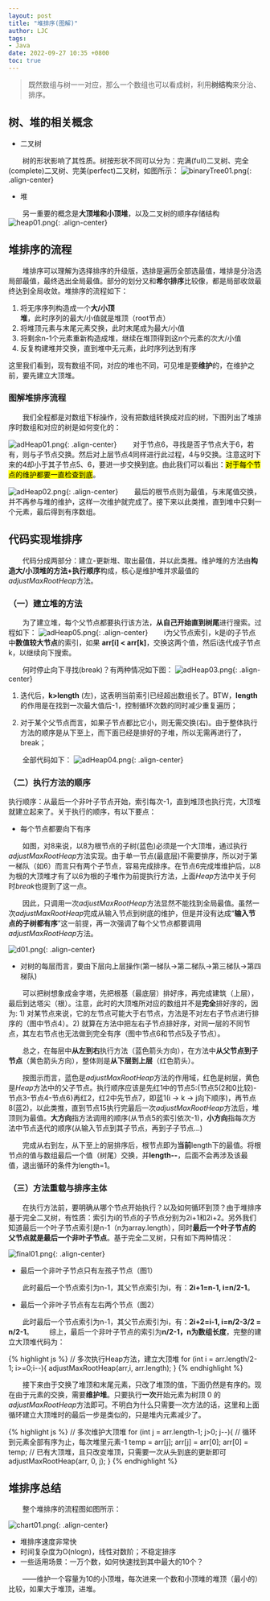 ```yaml
---
layout: post
title: "堆排序(图解)"
author: LJC
tags:
- Java
date: 2022-09-27 10:35 +0800
toc: true
---
```


> 既然数组与树一一对应，那么一个数组也可以看成树，利用**树结构**来分治、排序。

## 树、堆的相关概念
 
- 二叉树

&emsp;&emsp;树的形状影响了其性质。树按形状不同可以分为：完满(full)二叉树、完全(complete)二叉树、完美(perfect)二叉树，如图所示：
![binaryTree01.png](/images/binaryTree01.png "Tree"){: .align-center}
 
- 堆

&emsp;&emsp;另一重要的概念是**大顶堆和小顶堆**，以及二叉树的顺序存储结构
![heap01.png](/images/heap01.png "Heap"){: .align-center}

## 堆排序的流程

&emsp;&emsp;堆排序可以理解为选择排序的升级版，选排是遍历全部选最值，堆排是分治选局部最值，最终选出全局最值。部分的划分又和**希尔排序**比较像，都是局部收敛最终达到全局收敛。堆排序的流程如下：

1. 将无序序列构造成一个**大/小顶堆**，此时序列的最大/小值就是堆顶（root节点）
2. 将堆顶元素与末尾元素交换，此时末尾成为最大/小值
3. 将剩余n-1个元素重新构造成堆，继续在堆顶得到这n个元素的次大/小值
4. 反复构建堆并交换，直到堆中无元素，此时序列达到有序

这里我们看到，现有数组不同，对应的堆也不同，可见堆是要**维护**的，在维护之前，要先建立大顶堆。

### 图解堆排序流程

&emsp;&emsp;我们全程都是对数组下标操作，没有把数组转换成对应的树，下图列出了堆排序时数组和对应的树是如何变化的：

![adHeap01.png](/images/adHeap01.png "adHeap02"){: .align-center}
&emsp;&emsp;对于节点6，寻找是否子节点大于6，若有，则与子节点交换。然后对上层节点4同样进行此过程，4与9交换。注意这时下来的4却小于其子节点5、6，要进一步交换到底。由此我们可以看出：<mark>对于每个节点的维护都要一直检查到底</mark>。

![adHeap02.png](/images/adHeap02.png "adHeap01"){: .align-center}
&emsp;&emsp;最后的根节点则为最值，与末尾值交换，并不再参与堆的维护，这样一次维护就完成了。接下来以此类推，直到堆中只剩一个元素，最后得到有序数组。

## 代码实现堆排序

&emsp;&emsp;代码分成两部分：建立-更新堆、取出最值，并以此类推。维护堆的方法由**构造大/小顶堆的方法+执行顺序**构成，核心是维护堆并求最值的*adjustMaxRootHeap*方法。

### （一）建立堆的方法

&emsp;&emsp;为了建立堆，每个父节点都要执行该方法，**从自己开始直到树尾**进行搜索。过程如下：
![adHeap05.png](/images/adHeap05.png "adHeap05"){: .align-center}
&emsp;&emsp;i为父节点索引，k是i的子节点中**数值较大节点**的索引，如果 **arr[i] < arr[k]**，交换这两个值，然后i迭代成子节点k，以继续向下搜索。

&emsp;&emsp;何时停止向下寻找(break)？有两种情况如下图：
![adHeap03.png](/images/adHeap03.png "adHeap03"){: .align-center}
1. 迭代后，**k>length** (左)，这表明当前索引已经超出数组长了。BTW，**length**的作用是在找到一次最大值后-1，控制循环次数的同时减少重复遍历；

2. 对于某个父节点而言，如果子节点都比它小，则无需交换(右)。由于整体执行方法的顺序是从下至上，而下面已经是排好的子堆，所以无需再进行了，break；

&emsp;&emsp;全部代码如下：
![adHeap04.png](/images/adHeap04.png "adHeap04"){: .align-center}

### （二）执行方法的顺序

执行顺序：从最后一个非叶子节点开始，索引每次-1，直到堆顶也执行完，大顶堆就建立起来了。关于执行的顺序，有以下要点：

- 每个节点都要向下有序

&emsp;&emsp;如图，对8来说，以8为根节点的子树(蓝色)必须是一个大顶堆，通过执行*adjustMaxRootHeap*方法实现。由于单一节点(最底层)不需要排序，所以对于第一梯队（如6）而言只有两个子节点，容易完成排序。在节点6完成堆维护后，以8为根的大顶堆才有了以6为根的子堆作为前提执行方法，上面*Heap*方法中关于何时*break*也提到了这一点。

&emsp;&emsp;因此，只调用一次*adjustMaxRootHeap*方法显然不能找到全局最值。虽然一次*adjustMaxRootHeap*完成从输入节点到树底的维护，但是并没有达成“**输入节点的子树都有序**”这一前提，再一次强调了每个父节点都要调用*adjustMaxRootHeap*方法。

![d01.png](/images/d01.png "流程"){: .align-center}

- 对树的每层而言，要由下层向上层操作(第一梯队->第二梯队->第三梯队->第四梯队)

&emsp;&emsp;可以把树想象成金字塔，先把根基（最底层）排好序，再完成建筑（上层），最后到达塔尖（根）。注意，此时的大顶堆所对应的数组并不是**完全**排好序的，因为: 1) 对某节点来说，它的左节点可能大于右节点，方法是不对左右子节点进行排序的（图中节点4）。2) 就算在方法中把左右子节点排好序，对同一层的不同节点，其左右节点也无法做到完全有序（图中节点6和节点5及子节点）。

&emsp;&emsp;总之，在每层中**从左到右**执行方法（蓝色箭头方向），在方法中**从父节点到子节点**（黄色箭头方向），整体则是**从下层到上层**（红色箭头）。

&emsp;&emsp;按图示而言，蓝色是*adjustMaxRootHeap*方法的作用域，红色是树层，黄色是*Heap*方法中的父子节点。执行顺序应该是先红1中的节点5:{节点5(2和0比较)-节点3-节点4-节点6}再红2，红2中先节点7，即蓝1(i -> k -> j向下顺序)，再节点8(蓝2)，以此类推，直到节点15执行完最后一次*adjustMaxRootHeap*方法后，堆顶则为最值。**大方向**指方法调用的顺序(从节点5的索引依次-1)，**小方向**指每次方法中节点迭代的顺序(从输入节点到其子节点，再到子子节点...)

&emsp;&emsp;完成从右到左，从下至上的层排序后，根节点即为**当前**length下的最值。将根节点的值与数组最后一个值（树尾）交换，并**length--**，后面不会再涉及该最值，退出循环的条件为length=1。

### （三）方法重载与排序主体

&emsp;&emsp;在执行方法前，要明确从哪个节点开始执行？以及如何循环到顶？由于堆排序基于完全二叉树，有性质：索引为i的节点的子节点分别为2i+1和2i+2。另外我们知道最后一个叶子节点索引是n-1（n为array.length），同时**最后一个叶子节点的父节点就是最后一个非叶子节点**。基于完全二叉树，只有如下两种情况：

![final01.png](/images/final01.png "非叶子节点"){: .align-center}

- 最后一个非叶子节点只有左孩子节点（图1）

&emsp;&emsp;此时最后一个节点索引为n-1，其父节点索引为i，有：**2i+1=n-1, i=n/2-1**。

- 最后一个非叶子节点有左右两个节点（图2）

&emsp;&emsp;此时最后一个节点索引为n-1，其父节点索引为i，有：**2i+2=i-1, i=n/2-3/2 = n/2-1**。
&emsp;&emsp;综上，最后一个非叶子节点的索引为**n/2-1，n为数组长度**，完整的建立大顶堆代码为：

{% highlight js %}
    // 多次执行Heap方法，建立大顶堆
    for (int i = arr.length/2-1; i>=0;i--){
            adjustMaxRootHeap(arr,i, arr.length);
        }
{% endhighlight %}

&emsp;&emsp;接下来由于交换了堆顶和末尾元素，只改了堆顶的值，下面仍然是有序的。现在由于元素的交换，需要**维护堆**。只要执行**一次**开始元素为树顶 0 的*adjustMaxRootHeap*方法即可。不明白为什么只需要一次方法的话，这里和上面循环建立大顶堆时的最后一步是类似的，只是堆内元素减少了。

{% highlight js %}
    // 多次维护大顶堆
    for (int j = arr.length-1; j>0; j--){
        // 循环到元素全部有序为止，每次堆里元素-1
        temp = arr[j];
        arr[j] = arr[0];
        arr[0] = temp;
        // 已有大顶堆，且只改变堆顶，只需要一次从头到底的更新即可
        adjustMaxRootHeap(arr, 0, j);
    }
{% endhighlight %}

## 堆排序总结

&emsp;&emsp;整个堆排序的流程图如图所示：

![chart01.png](/images/chart01.png "流程图"){: .align-center}

- 堆排序速度非常快
- 时间复杂度为O(nlogn)，线性对数阶；不稳定排序
- 一些适用场景：一万个数，如何快速找到其中最大的10个？

&emsp;&emsp;——维护一个容量为10的小顶堆，每次进来一个数和小顶堆的堆顶（最小的）比较，如果大于堆顶，进堆。